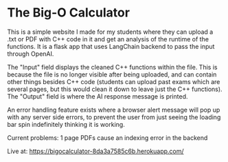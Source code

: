 # The Big-O Calculator

This is a simple website I made for my students where they can upload a .txt or PDF with C++ code in it and get an
analysis of the runtime of the functions. It is a flask app that uses LangChain backend to pass the input through OpenAI. 

The "Input" field displays the cleaned C++ functions within the file. This is because the file is no longer visible after being uploaded, and 
can contain other things besides C++ code (students can upload past exams which are several pages, but this would clean it down to leave just the C++ functions).
The "Output" field is where the AI response message is printed. 

An error handling feature exists where a browser alert message will pop up with any server side errors, to prevent the user from just seeing
the loading bar spin indefinitely thinking it is working.

Current problems: 1 page PDFs cause an indexing error in the backend

Live at: https://bigocalculator-8da3a7585c6b.herokuapp.com/
